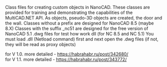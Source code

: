 Class files for creating custom objects in NanoCAD.
These classes are provided for training and demonstrating the capabilities of the MultiCAD.NET API.
As objects, pseudo-3D objects are created, the door and the wall.
Classes without a prefix are designed for NanoCAD 8.5 (maybe 8.X)
Classes with the suffix _nc51 are designed for the free version of NanoCAD 5.1
.dwg files for test how work dll (for NC 8.5 and NC 5.1)
You must load .dll (Netload command) first and next open the .dwg files (if not, they will be read as proxy objects)

for V 1.0. more detailed - https://habrahabr.ru/post/342680/  
for V 1.1. more detailed - https://habrahabr.ru/post/343772/
